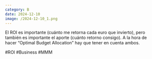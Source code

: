 ```yaml
--- 
category: B 
date: 2024-12-10 
image: /2024-12-10_1.png 
--- 
```


El ROI es importante (cuánto me retorna cada euro que invierto), pero también es importante el aporte (cuánto retorno consigo). A la hora de hacer “Optimal Budget Allocation” hay que tener en cuenta ambos. 

#ROI #Business #MMM